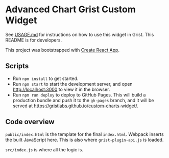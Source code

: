 # Advanced Chart Grist Custom Widget

See [USAGE.md](./USAGE.md) for instructions on how to use this widget in Grist. This README is for developers.

This project was bootstrapped with [Create React App](https://github.com/facebook/create-react-app).

## Scripts

- Run `npm install` to get started.
- Run `npm start` to start the development server, and open [http://localhost:3000](http://localhost:3000) to view it in
  the browser.
- Run `npm run deploy` to deploy to GitHub Pages. This will build a production bundle and push it to the `gh-pages` branch, and it will be served at https://gristlabs.github.io/custom-charts-widget/.

## Code overview

`public/index.html` is the template for the final `index.html`. Webpack inserts the built JavaScript here. This is also
where `grist-plugin-api.js` is loaded.

`src/index.js` is where all the logic is.
